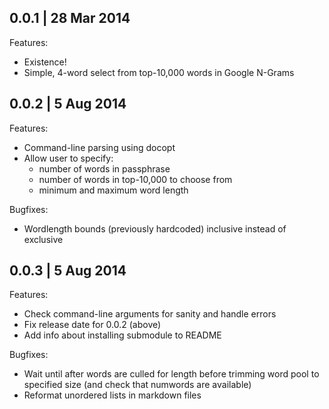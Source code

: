 ## 0.0.1 | 28 Mar 2014

Features:

  * Existence!
  * Simple, 4-word select from top-10,000 words in Google N-Grams

## 0.0.2 | 5 Aug 2014

Features:

  * Command-line parsing using docopt
  * Allow user to specify:
    - number of words in passphrase
    - number of words in top-10,000 to choose from
    - minimum and maximum word length

Bugfixes:

  * Wordlength bounds (previously hardcoded) inclusive instead of exclusive

## 0.0.3 | 5 Aug 2014

Features:

  * Check command-line arguments for sanity and handle errors
  * Fix release date for 0.0.2 (above)
  * Add info about installing submodule to README

Bugfixes:

  * Wait until after words are culled for length before trimming word
    pool to specified size (and check that numwords are available)
  * Reformat unordered lists in markdown files
